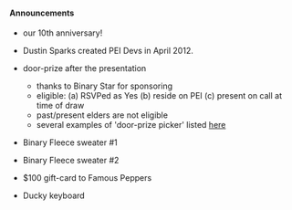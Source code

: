 
#### Announcements

* our 10th anniversary! 
* Dustin Sparks created PEI Devs in April 2012.
* door-prize after the presentation
    - thanks to Binary Star for sponsoring
    - eligible: (a) RSVPed as Yes (b) reside on PEI (c) present on call at time of draw
    - past/present elders are not eligible
    - several examples of 'door-prize picker' listed [here](https://github.com/peidevs/Resources/blob/master/Examples.md)

* Binary Fleece sweater #1
* Binary Fleece sweater #2
* $100 gift-card to Famous Peppers
* Ducky keyboard

